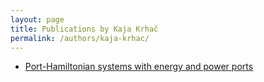 ```yaml
---
layout: page
title: Publications by Kaja Krhač
permalink: /authors/kaja-krhac/
---
```


- [Port-Hamiltonian systems with energy and power ports](../../port-hamiltonian-systems-with-energy-and-power-ports)

